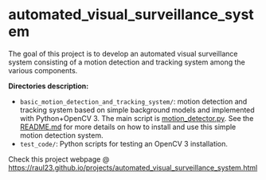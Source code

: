 # automated_visual_surveillance_system
The goal of this project is to develop an automated visual surveillance system consisting of a motion detection and tracking system among the various components.

**Directories description:**
* `basic_motion_detection_and_tracking_system/`: motion detection and tracking system based on simple background models and implemented with Python+OpenCV 3. The main script is [motion_detector.py](https://github.com/raul23/automated_visual_surveillance_system/blob/master/basic_motion_detection_and_tracking_system/motion_detector.py). See the [README.md](https://github.com/raul23/automated_visual_surveillance_system/blob/master/basic_motion_detection_and_tracking_system/README.md#basic-motion-detection-and-tracking-system) for more details on how to install and use this simple motion detection system.
* `test_code/`: Python scripts for testing an OpenCV 3 installation.

Check this project webpage @ https://raul23.github.io/projects/automated_visual_surveillance_system.html
